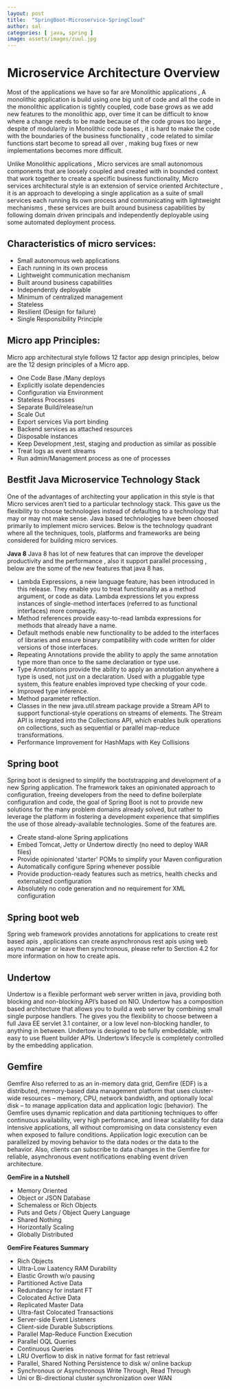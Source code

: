 ```yaml
---
layout: post
title:  "SpringBoot-Microservice-SpringCloud"
author: sal
categories: [ java, spring ]
image: assets/images/zuul.jpg
---
```




# Microservice Architecture Overview
Most of the applications we have so far are Monolithic applications , A monolithic application is build using one big unit of code and all the code in the monolithic application is tightly coupled, code base grows as we add new features to the monolithic app, over time it can be difficult to know where a change needs to be made because of the code grows too large , despite of modularity in Monolithic code bases , it is hard to make the code with the boundaries of the business functionality , code related to similar functions start become to spread all over , making bug fixes or new implementations becomes more difficult.

Unlike Monolithic applications , Micro services are small autonomous components that are loosely coupled and created with in bounded context that work together to create a specific business functionality, Micro services architectural style is an extension of service oriented Architecture , it is an approach to developing a single application as a suite of small services each running its own process and communicating with lightweight mechanisms , these services are built around business capabilities by following domain driven principals and independently deployable using some automated deployment process.

## Characteristics of micro services:

- Small autonomous web applications
- Each running in its own process
- Lightweight communication mechanism
- Built around business capabilities
- Independently deployable
- Minimum of centralized management
- Stateless
- Resilient (Design for failure)
- Single Responsibility Principle

## Micro app Principles:
Micro app architectural style follows 12 factor app design principles, below are the 12 design principles of a Micro app.

- One Code Base /Many deploys
- Explicitly isolate dependencies
- Configuration via Environment
- Stateless Processes
- Separate Build/release/run
- Scale Out
- Export services Via port binding
- Backend services as attached resources
- Disposable instances
- Keep Development ,test, staging and production as similar as possible
- Treat logs as event streams
- Run admin/Management process as one of processes



## Bestfit Java Microservice Technology Stack
One of the advantages of architecting your application in this style is that Micro services aren’t tied to a particular technology stack. This gave us the flexibility to choose technologies instead of defaulting to a technology that may or may not make sense. Java based technologies have been choosed primarily to implement micro services.
Below is the technology quadrant where all the techniques, tools, platforms and frameworks are being considered for building micro services.

**Java 8**
Java 8 has lot of new features that can improve the developer productivity and the performance , also it support parallel processing , below are the some of the new features that java 8 has.

- Lambda Expressions, a new language feature, has been introduced in this release. They enable you to treat functionality as a method argument, or code as data. Lambda expressions let you express instances of single-method interfaces (referred to as functional interfaces) more compactly.
- Method references provide easy-to-read lambda expressions for methods that already have a name.
- Default methods enable new functionality to be added to the interfaces of libraries and ensure binary compatibility with code written for older versions of those interfaces.
- Repeating Annotations provide the ability to apply the same annotation type more than once to the same declaration or type use.
- Type Annotations provide the ability to apply an annotation anywhere a type is used, not just on a declaration. Used with a pluggable type system, this feature enables improved type checking of your code.
- Improved type inference.
- Method parameter reflection.
- Classes in the new java.util.stream package provide a Stream API to support functional-style operations on streams of elements. The Stream API is integrated into the Collections API, which enables bulk operations on collections, such as sequential or parallel map-reduce transformations.
- Performance Improvement for HashMaps with Key Collisions

## Spring boot

Spring boot  is designed to simplify the bootstrapping and development of a new Spring application. The framework takes an opinionated approach to configuration, freeing developers from the need to define boilerplate configuration and code, the goal of Spring Boot is not to provide new solutions for the many problem domains already solved, but rather to leverage the platform in fostering a development experience that simplifies the use of those already-available technologies. Some of the features are.

- Create stand-alone Spring applications
- Embed Tomcat, Jetty or Undertow directly (no need to deploy WAR files)
- Provide opinionated 'starter' POMs to simplify your Maven configuration
- Automatically configure Spring whenever possible
- Provide production-ready features such as metrics, health checks and externalized configuration
- Absolutely no code generation and no requirement for XML configuration

## Spring boot web
Spring web framework provides annotations for  applications to create rest based apis , applications can create asynchronous rest apis using web async  manager or leave then synchronous, please refer to Serction 4.2 for more information on how to create apis.

## Undertow 
Undertow is a flexible performant web server written in java, providing both blocking and non-blocking API’s based on NIO.
Undertow has a composition based architecture that allows you to build a web server by combining small single purpose handlers. The gives you the flexibility to choose between a full Java EE servlet 3.1 container, or a low level non-blocking handler, to anything in between.
Undertow is designed to be fully embeddable, with easy to use fluent builder APIs. Undertow’s lifecycle is completely controlled by the embedding application.

## Gemfire
Gemfire Also referred to as an in-memory data grid, Gemfire (EDF) is a distributed, memory-based data management platform that uses cluster-wide resources – memory, CPU, network bandwidth, and optionally local disk – to manage application data and application logic (behavior). The Gemfire uses dynamic replication and data partitioning techniques to offer continuous availability, very high performance, and linear scalability for data intensive applications, all without compromising on data consistency even when exposed to failure conditions. Application logic execution can be parallelized by moving behavior to the data nodes or the data to the behavior. Also, clients can subscribe to data changes in the Gemfire for reliable, asynchronous event notifications enabling event driven architecture.

**GemFire in a Nutshell**

- Memory Oriented
- Object or JSON Database
- Schemaless or Rich Objects
- Puts and Gets / Object Query Language
- Shared Nothing
- Horizontally Scaling
- Globally Distributed 

**GemFire Features Summary**
- Rich Objects
- Ultra-Low Laatency RAM Durability
- Elastic Growth w/o pausing
- Partitioned Active Data
- Redundancy for instant FT
- Colocated Active Data
- Replicated Master Data
- Ultra-fast Colocated Transactions 
- Server-side Event Listeners
- Client-side Durable Subscriptions
- Parallel Map-Reduce Function Execution
- Parallel OQL Queries
- Continuous Queries
- LRU Overflow to disk in native format for fast retrieval
- Parallel, Shared Nothing Persistence to disk w/ online backup 
- Synchronous or Asynchronous Write Through, Read Through
- Uni or Bi-directional cluster synchronization over WAN






 



